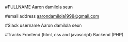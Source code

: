 #FULLNAME
Aaron damilola seun

#email address
aarondamilola1998@gmail.com

#Slack username
Aaron damilola seun

#Tracks
Frontend (html, css and javascript)
Backend (PHP)